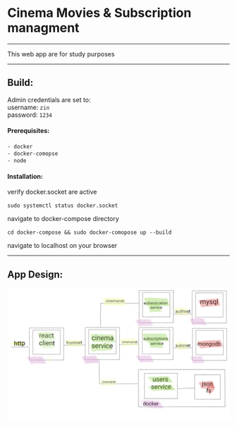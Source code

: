 # Cinema Movies & Subscription managment
---

This web app are for study purposes

---
## Build:

Admin credentials are set to: <br/>
username: `zin`  <br/>
password: `1234` <br/>

#### Prerequisites:
    - docker
    - docker-comopse
    - node

#### Installation:

verify docker.socket are active
```
sudo systemctl status docker.socket
```
navigate to docker-compose directory 
```
cd docker-compose && sudo docker-comopose up --build
```
navigate to localhost on your browser

---
## App Design:
 
![Plan](./Plan.png)
